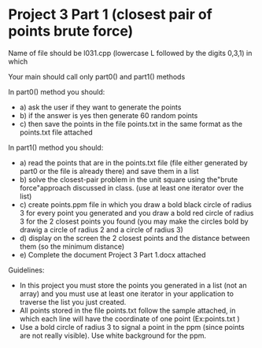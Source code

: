 # Project 3 Part 1 (closest pair of points brute force)

Name of file should be l031.cpp (lowercase L followed by the digits 0,3,1) in which

Your main should call only part0() and part1() methods

In part0() method you should:
- a) ask the user if they want to generate the points
- b) if the answer is yes then generate 60 random points
- c) then save the points in the file points.txt in the same format as the points.txt file attached

In part1() method you should:
- a) read the points that are in the points.txt file (file either generated by part0 or the file is already there) and save them in a list
- b) solve the closest-pair problem in the unit square using the"brute force"approach discussed in class. (use at least one iterator over the list)
- c) create points.ppm file in which you draw a bold black circle of radius 3 for every point you generated and you draw a bold red circle of radius 3 for the 2 closest points you found (you may make the circles bold by drawig a circle of radius 2 and a circle of radius 3)
- d) display on the screen the 2 closest points and the distance between them (so the minimum distance)
- e) Complete the document Project 3 Part 1.docx attached

Guidelines:
- In this project you must store the points you generated in a list (not an array) and you must use at least one iterator in your application to traverse the list you just created.
- All points stored in the file points.txt follow the sample attached, in which each line will have the coordinate of one point (Ex:points.txt )
- Use a bold circle of radius 3 to signal a point in the ppm (since points are not really visible). Use white background for the ppm.